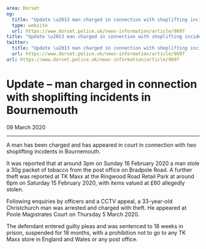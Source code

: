 ```yaml
area: Dorset
og:
  title: "Update \u2013 man charged in connection with shoplifting incidents in Bournemouth"
  type: website
  url: https://www.dorset.police.uk/news-information/article/9697
title: "Update \u2013 man charged in connection with shoplifting incidents in Bournemouth |"
twitter:
  title: "Update \u2013 man charged in connection with shoplifting incidents in Bournemouth"
  url: https://www.dorset.police.uk/news-information/article/9697
url: https://www.dorset.police.uk/news-information/article/9697
```

# Update – man charged in connection with shoplifting incidents in Bournemouth

09 March 2020

* * *

A man has been charged and has appeared in court in connection with two shoplifting incidents in Bournemouth.

It was reported that at around 3pm on Sunday 16 February 2020 a man stole a 30g packet of tobacco from the post office on Bradpole Road. A further theft was reported at TK Maxx at the Ringwood Road Retail Park at around 6pm on Saturday 15 February 2020, with items valued at £60 allegedly stolen.

Following enquiries by officers and a CCTV appeal, a 33-year-old Christchurch man was arrested and charged with theft. He appeared at Poole Magistrates Court on Thursday 5 March 2020.

The defendant entered guilty pleas and was sentenced to 18 weeks in prison, suspended for 18 months, with a prohibition not to go to any TK Maxx store in England and Wales or any post office.
